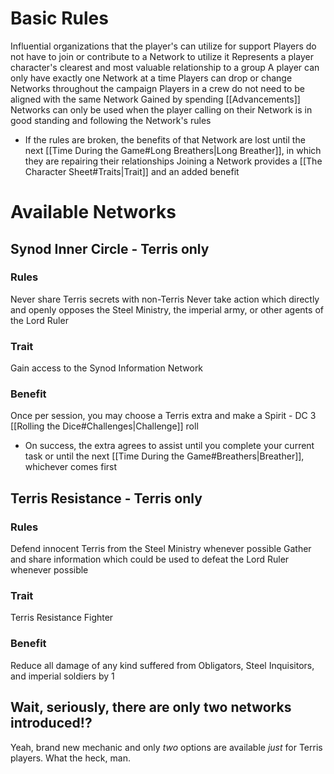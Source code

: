 # Basic Rules
Influential organizations that the player's can utilize for support
Players do not have to join or contribute to a Network to utilize it
Represents a player character's clearest and most valuable relationship to a group
A player can only have exactly one Network at a time
Players can drop or change Networks throughout the campaign
Players in a crew do not need to be aligned with the same Network
Gained by spending [[Advancements]]
Networks can only be used when the player calling on their Network is in good standing and following the Network's rules
- If the rules are broken, the benefits of that Network are lost until the next [[Time During the Game#Long Breathers|Long Breather]], in which they are repairing their relationships
Joining a Network provides a [[The Character Sheet#Traits|Trait]] and an added benefit
# Available Networks
## Synod Inner Circle - Terris only
### Rules
Never share Terris secrets with non-Terris
Never take action which directly and openly opposes the Steel Ministry, the imperial army, or other agents of the Lord Ruler
### Trait
Gain access to the Synod Information Network
### Benefit
Once per session, you may choose a Terris extra and make a Spirit - DC 3 [[Rolling the Dice#Challenges|Challenge]] roll
- On success, the extra agrees to assist until you complete your current task or until the next [[Time During the Game#Breathers|Breather]], whichever comes first
## Terris Resistance - Terris only
### Rules
Defend innocent Terris from the Steel Ministry whenever possible
Gather and share information which could be used to defeat the Lord Ruler whenever possible
### Trait
Terris Resistance Fighter
### Benefit
Reduce all damage of any kind suffered from Obligators, Steel Inquisitors, and imperial soldiers by 1
## Wait, seriously, there are only two networks introduced!?
Yeah, brand new mechanic and only _two_ options are available _just_ for Terris players. What the heck, man.